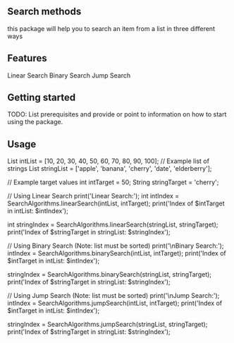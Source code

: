 ## Search methods

this package will help you to search an item from a list in three different ways 

## Features 

Linear Search
Binary Search 
Jump Search 
## Getting started

TODO: List prerequisites and provide or point to information on how to
start using the package.

## Usage

  List<int> intList = [10, 20, 30, 40, 50, 60, 70, 80, 90, 100];
  // Example list of strings
  List<String> stringList = ['apple', 'banana', 'cherry', 'date', 'elderberry'];

  // Example target values
  int intTarget = 50;
  String stringTarget = 'cherry';

  // Using Linear Search
  print('Linear Search:');
  int intIndex = SearchAlgorithms.linearSearch(intList, intTarget);
  print('Index of $intTarget in intList: $intIndex');

  int stringIndex = SearchAlgorithms.linearSearch(stringList, stringTarget);
  print('Index of $stringTarget in stringList: $stringIndex');

  // Using Binary Search (Note: list must be sorted)
  print('\nBinary Search:');
  intIndex = SearchAlgorithms.binarySearch(intList, intTarget);
  print('Index of $intTarget in intList: $intIndex');

  stringIndex = SearchAlgorithms.binarySearch(stringList, stringTarget);
  print('Index of $stringTarget in stringList: $stringIndex');

  // Using Jump Search (Note: list must be sorted)
  print('\nJump Search:');
  intIndex = SearchAlgorithms.jumpSearch(intList, intTarget);
  print('Index of $intTarget in intList: $intIndex');

  stringIndex = SearchAlgorithms.jumpSearch(stringList, stringTarget);
  print('Index of $stringTarget in stringList: $stringIndex');
